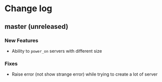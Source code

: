 # Change log

## master (unreleased)

### New Features

* Ability to `power_on` servers with different size

### Fixes
* Raise error (not show strange error) while trying to create a lot of server